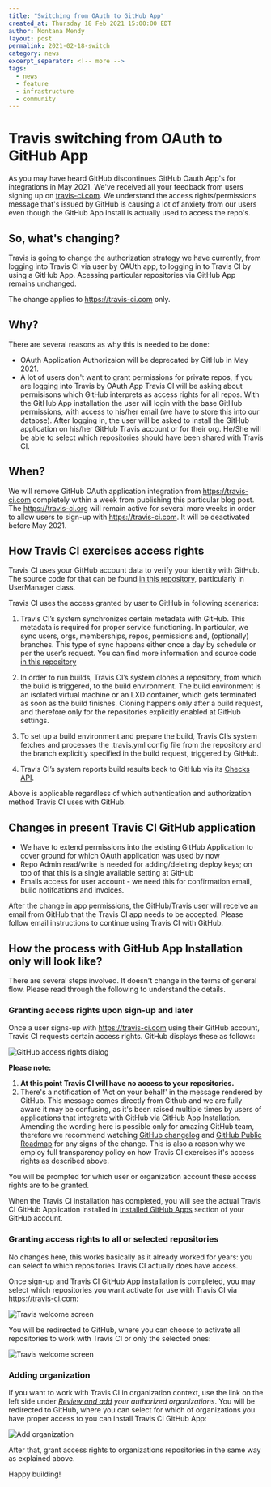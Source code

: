 ```yaml
---
title: "Switching from OAuth to GitHub App"
created_at: Thursday 18 Feb 2021 15:00:00 EDT
author: Montana Mendy
layout: post
permalink: 2021-02-18-switch
category: news
excerpt_separator: <!-- more --> 
tags:
  - news
  - feature
  - infrastructure
  - community
---
```


# Travis switching from OAuth to GitHub App

As you may have heard GitHub discontinues GitHub Oauth App's for integrations in May 2021. We've received all your feedback from users signing up on [travis-ci.com](http://www.travis-ci.com). We understand the access rights/permissions message that's issued by GitHub is causing a lot of anxiety from our users even though the GitHub App Install is actually used to access the repo's. 

## So, what's changing? 

Travis is going to change the authorization strategy we have currently, from logging into Travis CI via user by OAUth app, to logging in to Travis CI by using a GitHub App. Acessing particular repositories via GitHub App remains unchanged.

The change applies to https://travis-ci.com only.

## Why? 

There are several reasons as why this is needed to be done: 

- OAuth Application Authorizaion will be deprecated by GitHub in May 2021. 
- A lot of users don't want to grant permissions for private repos, if you are logging into Travis by OAuth App Travis CI will be asking about permisisons which GitHub interprets as access rights for all repos. With the GitHub App installation the user will login with the base GitHub permissions, with access to his/her email (we have to store this into our databse). After logging in, the user will be asked to install the GitHub application on his/her GitHub Travis account or for their org. He/She will be able to select which repositories should have been shared with Travis CI. 

## When?

We will remove GitHub OAuth application integration from https://travis-ci.com completely within a week from publishing this particular blog post.
The https://travis-ci.org will remain active for several more weeks in order to allow users to sign-up with https://travis-ci.com. It will be deactivated before May 2021.

## How Travis CI exercises access rights 

Travis CI uses your GitHub account data to verify your identity with GitHub. The source code for that can be found [in this repository](https://github.com/travis-ci/travis-vcs/), particularly in UserManager class.

Travis CI uses the access granted by user to GitHub in following scenarios:

1) Travis CI’s system synchronizes certain metadata with GitHub. This metadata is required for proper service functioning. In particular, we sync users, orgs, memberships, repos, permissions and, (optionally) branches. This type of sync happens either once a day by schedule or per the user’s request. You can find more information and source code [in this repository](https://github.com/travis-ci/travis-github-sync#syncs)

2) In order to run builds, Travis CI’s system clones a repository, from which the build is triggered, to the build environment. The build environment is an isolated virtual machine or an LXD container, which gets terminated as soon as the build finishes. Cloning happens only after a build request, and therefore only for the repositories explicitly enabled at GitHub settings.

3) To set up a build environment and prepare the build, Travis CI’s system fetches and processes the .travis.yml config file from the repository and the branch explicitly specified in the build request, triggered by GitHub.

4) Travis CI’s system reports build results back to GitHub via its [Checks API](https://developer.github.com/v3/checks/).

Above is applicable regardless of which authentication and authorization method Travis CI uses with GitHub.

## Changes in present Travis CI GitHub application 

- We have to extend permissions into the existing GitHub Application to cover ground for which OAuth application was used by now
- Repo Admin read/write is needed for adding/deleting deploy keys; on top of that this is a single available setting at GitHub
- Emails access for user account - we need this for confirmation email, build notifcations and invoices. 

After the change in app permissions, the GitHub/Travis user will receive an email from GitHub that the Travis CI app needs to be accepted. Please follow email instructions to continue using Travis CI with GitHub.

## How the process with GitHub App Installation only will look like?

There are several steps involved. It doesn't change in the terms of general flow. Please read through the following to understand the details.

### Granting access rights upon sign-up and later

Once a user signs-up with https://travis-ci.com using their GitHub account, Travis CI requests certain access rights. GitHub displays these as follows:

![GitHub access rights dialog][signupimg]

**Please note:** 
1. **At this point Travis CI will have no access to your repositories.** 
2. There's a notification of 'Act on your behalf' in the message rendered by GitHub. This message comes directly from Github and we are fully aware it may be confusing, as it's been raised multiple times by users of applications that integrate with GitHub via GitHub App Installation. Amending the wording here is possible only for amazing GitHub team, therefore we recommend watching [GitHub changelog](https://github.blog/changelog/) and [GitHub Public Roadmap](https://github.com/github/roadmap) for any signs of the change. This is also a reason why we employ full transparency policy on how Travis CI exercises it's access rights as described above. 

You will be prompted for which user or organization account these access rights are to be granted.

When the Travis CI installation has completed, you will see the actual Travis CI GitHub Application installed in [Installed GitHub Apps](https://github.com/settings/installations) section of your GitHub account.

### Granting access rights to all or selected repositories

No changes here, this works basically as it already worked for years: you can select to which repositories Travis CI actually does have access.

Once sign-up and Travis CI GitHub App installation is completed, you may select which repositories you want activate for use with Travis CI via https://travis-ci.com:

![Travis welcome screen][aftersignupimg]

You will be redirected to GitHub, where you can choose to activate all repositories to work with Travis CI or only the selected ones:

![Travis welcome screen][activatereposimg]


### Adding organization

If you want to work with Travis CI in organization context, use the link on the left side under *[Review and add][addorg] your authorized organizations*. You will be redirected to GitHub, where you can select for which of organizations you have proper access to you can install Travis CI GitHub App:

![Add organization][addorgimg]

After that, grant access rights to organizations repositories in the same way as explained above.


Happy building!



[signupimg]: /images/2021-02-22_01_GHApp_Signup.png "GitHub access rights dialog"
[aftersignupimg]: /images/2021-02-22_02_GHApp_After_Signup.png "Travis welcome screen"
[activatereposimg]: /images/2021-02-22_03_GHApp_ActivateRepo.png "Activate repositories"
[addorgimg]: /images/2021-02-22_04_GHApp_Add_Org.png "Add organization"
[addorg]: https://github.com/apps/travis-ci-staging/installations/new
